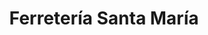 ---
title: "Ferretería Santa María"
url: /ciudad-autonoma-de-buenos-aires/ferreteria-santa-maria/
shop: hardware
---